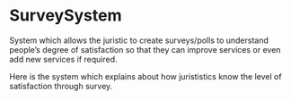 # SurveySystem
System which allows the juristic to create surveys/polls to understand people’s degree of satisfaction so that they can improve services or even add new services if required. 


Here is the system which explains about how jurististics know the level of satisfaction through survey.
